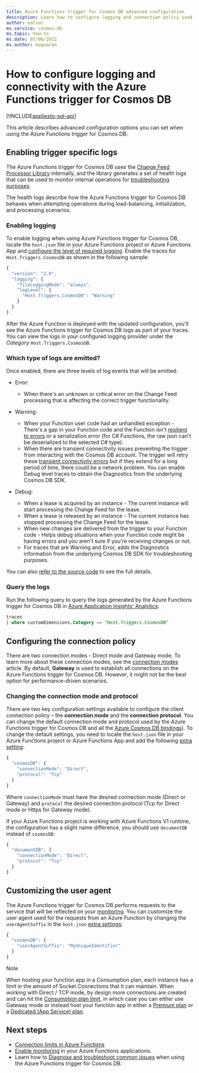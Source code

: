 ```yaml
---
title: Azure Functions trigger for Cosmos DB advanced configuration
description: Learn how to configure logging and connection policy used by Azure Functions trigger for Cosmos DB
author: ealsur
ms.service: cosmos-db
ms.topic: how-to
ms.date: 07/06/2022
ms.author: maquaran
---
```


# How to configure logging and connectivity with the Azure Functions trigger for Cosmos DB
[!INCLUDE[appliesto-sql-api](../includes/appliesto-sql-api.md)]

This article describes advanced configuration options you can set when using the Azure Functions trigger for Cosmos DB.

## Enabling trigger specific logs

The Azure Functions trigger for Cosmos DB uses the [Change Feed Processor Library](change-feed-processor.md) internally, and the library generates a set of health logs that can be used to monitor internal operations for [troubleshooting purposes](./troubleshoot-changefeed-functions.md).

The health logs describe how the Azure Functions trigger for Cosmos DB behaves when attempting operations during load-balancing, initialization, and processing scenarios.

### Enabling logging

To enable logging when using Azure Functions trigger for Cosmos DB, locate the `host.json` file in your Azure Functions project or Azure Functions App and [configure the level of required logging](../../azure-functions/functions-monitoring.md#log-levels-and-categories). Enable the traces for  `Host.Triggers.CosmosDB` as shown in the following sample:

```js
{
  "version": "2.0",
  "logging": {
    "fileLoggingMode": "always",
    "logLevel": {
      "Host.Triggers.CosmosDB": "Warning"
    }
  }
}
```

After the Azure Function is deployed with the updated configuration, you'll see the Azure Functions trigger for Cosmos DB logs as part of your traces. You can view the logs in your configured logging provider under the *Category* `Host.Triggers.CosmosDB`.

### Which type of logs are emitted?

Once enabled, there are three levels of log events that will be emitted:

* Error:
  * When there's an unknown or critical error on the Change Feed processing that is affecting the correct trigger functionality.

* Warning:
  * When your Function user code had an unhandled exception - There's a gap in your Function code and the Function isn't [resilient to errors](../../azure-functions/performance-reliability.md#write-defensive-functions) or a serialization error (for C# Functions, the raw json can't be deserialized to the selected C# type).
  * When there are transient connectivity issues preventing the trigger from interacting with the Cosmos DB account. The trigger will retry these [transient connectivity errors](troubleshoot-dot-net-sdk-request-timeout.md) but if they extend for a long period of time, there could be a network problem. You can enable Debug level traces to obtain the Diagnostics from the underlying Cosmos DB SDK.

* Debug:
  * When a lease is acquired by an instance - The current instance will start processing the Change Feed for the lease.
  * When a lease is released by an instance - The current instance has stopped processing the Change Feed for the lease.
  * When new changes are delivered from the trigger to your Function code - Helps debug situations when your Function code might be having errors and you aren't sure if you're receiving changes or not.
  * For traces that are Warning and Error, adds the Diagnostics information from the underlying Cosmos DB SDK for troubleshooting purposes.

You can also [refer to the source code](https://github.com/Azure/azure-webjobs-sdk-extensions/blob/dev/src/WebJobs.Extensions.CosmosDB/Trigger/CosmosDBTriggerHealthMonitor.cs) to see the full details.

### Query the logs

Run the following query to query the logs generated by the Azure Functions trigger for Cosmos DB in [Azure Application Insights' Analytics](../../azure-monitor/logs/log-query-overview.md):

```sql
traces
| where customDimensions.Category == "Host.Triggers.CosmosDB"
```

## Configuring the connection policy

There are two connection modes - Direct mode and Gateway mode. To learn more about these connection modes, see the [connection modes](sql-sdk-connection-modes.md) article. By default, **Gateway** is used to establish all connections on the Azure Functions trigger for Cosmos DB. However, it might not be the best option for performance-driven scenarios.

### Changing the connection mode and protocol

There are two key configuration settings available to configure the client connection policy – the **connection mode** and the **connection protocol**. You can change the default connection mode and protocol used by the Azure Functions trigger for Cosmos DB and all the [Azure Cosmos DB bindings](../../azure-functions/functions-bindings-cosmosdb-v2-output.md)). To change the default settings, you need to locate the `host.json` file in your Azure Functions project or Azure Functions App and add the following [extra setting](../../azure-functions/functions-bindings-cosmosdb-v2.md#hostjson-settings):

```js
{
  "cosmosDB": {
    "connectionMode": "Direct",
    "protocol": "Tcp"
  }
}
```

Where `connectionMode` must have the desired connection mode (Direct or Gateway) and `protocol` the desired connection protocol (Tcp for Direct mode or Https for Gateway mode).

If your Azure Functions project is working with Azure Functions V1 runtime, the configuration has a slight name difference, you should use `documentDB` instead of `cosmosDB`:

```js
{
  "documentDB": {
    "connectionMode": "Direct",
    "protocol": "Tcp"
  }
}
```

## Customizing the user agent

The Azure Functions trigger for Cosmos DB performs requests to the service that will be reflected on your [monitoring](../monitor-cosmos-db.md). You can customize the user agent used for the requests from an Azure Function by changing the `userAgentSuffix` in the `host.json` [extra settings](../../azure-functions/functions-bindings-cosmosdb-v2.md?tabs=extensionv4#hostjson-settings):

```js
{
  "cosmosDB": {
    "userAgentSuffix": "MyUniqueIdentifier"
  }
}
```

> [!NOTE]
> When hosting your function app in a Consumption plan, each instance has a limit in the amount of Socket Connections that it can maintain. When working with Direct / TCP mode, by design more connections are created and can hit the [Consumption plan limit](../../azure-functions/manage-connections.md#connection-limit), in which case you can either use Gateway mode or instead host your function app in either a [Premium plan](../../azure-functions/functions-premium-plan.md) or a [Dedicated (App Service) plan](../../azure-functions/dedicated-plan.md).

## Next steps

* [Connection limits in Azure Functions](../../azure-functions/manage-connections.md#connection-limit)
* [Enable monitoring](../../azure-functions/functions-monitoring.md) in your Azure Functions applications.
* Learn how to [Diagnose and troubleshoot common issues](./troubleshoot-changefeed-functions.md) when using the Azure Functions trigger for Cosmos DB.